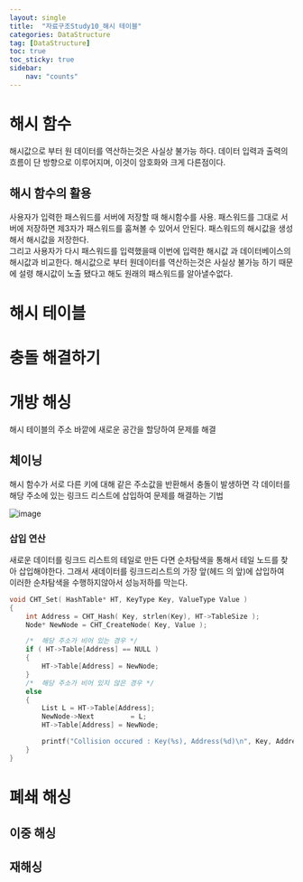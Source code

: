 ```yaml
---
layout: single
title:  "자료구조Study10_해시 테이블"
categories: DataStructure
tag: [DataStructure]
toc: true
toc_sticky: true
sidebar:
    nav: "counts"
---
```


# 해시 함수

해시값으로 부터 원 데이터를 역산하는것은 사실상 불가능 하다. 데이터 입력과 출력의 흐름이 단 방향으로 이루어지며, 이것이 암호화와 크게 다른점이다.

## 해시 함수의 활용
사용자가 입력한 패스워드를 서버에 저장할 때 해시함수를 사용. 패스워드를 그대로 서버에 저장하면 제3자가 패스워드를 훔쳐볼 수 있어서  안된다. 패스워드의 해시값을 생성해서 해시값을 저장한다.<br>
그리고 사용자가 다시 패스워드를 입력했을때 이번에 입력한 해시값 과 데이터베이스의 해시값과 비교한다. 해시값으로 부터 원데이터를 역산하는것은 사실상 불가능 하기 때문에 설령 해시값이 노출 됐다고 해도 원래의 패스워드를 알아낼수없다.

# 해시 테이블



# 충돌 해결하기

# 개방 해싱
해시 테이블의 주소 바깥에 새로운 공간을 할당하여 문제를 해결

## 체이닝 
해시 함수가 서로 다른 키에 대해 같은 주소값을 반환해서 충돌이 발생하면 각 데이터를 해당 주소에 있는 링크드 리스트에 삽입하여 문제를 해결하는 기법

![image](https://github.com/silverlnng/NetworkClass/assets/112385982/e7e167ab-3d0d-4fc0-ad4d-ddb05b982a75)

### 삽입 연산
새로운 데이터를 링크드 리스트의 테일로 만든 다면 순차탐색을 통해서 테일 노드를 찾아 삽입해야한다. 그래서 새데이터를 링크드리스트의 가장 앞(헤드 의 앞)에 삽입하여 이러한 순차탐색을 수행하지않아서 성능저하를 막는다.

```cpp
void CHT_Set( HashTable* HT, KeyType Key, ValueType Value )
{
    int Address = CHT_Hash( Key, strlen(Key), HT->TableSize );
    Node* NewNode = CHT_CreateNode( Key, Value );

    /*  해당 주소가 비어 있는 경우 */
    if ( HT->Table[Address] == NULL )
    {
        HT->Table[Address] = NewNode;
    } 
    /*  해당 주소가 비어 있지 않은 경우 */
    else
    {    
        List L = HT->Table[Address];
        NewNode->Next         = L;
        HT->Table[Address] = NewNode;

        printf("Collision occured : Key(%s), Address(%d)\n", Key, Address );
    }
}
```
###


# 폐쇄 해싱

## 이중 해싱

## 재해싱